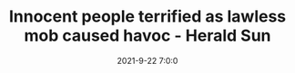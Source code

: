 ---
"title": "Innocent people terrified as lawless mob caused havoc - Herald Sun"
"date": "2021-9-22 7:0:0"
"feed_name": "GOOGLENEWSCONSTRUCTION"
"feed_website": "https://news.google.com/search?q=construction%2Bincident&hl=en-US&gl=US&ceid=US:en"
"feed_rss": "https://news.google.com/rss/search?q=construction%2Bincident&hl=en-US&gl=US&ceid=US:en"
"link": "https://www.heraldsun.com.au/coronavirus/protesters-vow-to-return-after-construction-workers-antivaccine-protest-at-cfmeu-hq-turns-violent/news-story/292e8ef0849c7d54d551951f60315b44"
"source": "{'href': 'https://www.heraldsun.com.au', 'title': 'Herald Sun'}"
"file": "_posts/2021-1-1-d1f84746a44250ac475eb9bff3e3343bc2aec785.md"
"accident": "1"
"drilling": "0"
"dead": "0"
"injured": "0"
"arrested": "0"
"place": "unknown place"
"where": "unknown site"
"causes": "unknown"
"place_uri": "unknown place"
---